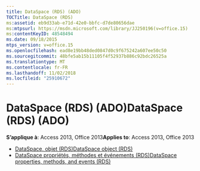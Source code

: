 ```yaml
---
title: DataSpace (RDS) (ADO)
TOCTitle: DataSpace (RDS)
ms:assetid: eb9d33ab-e71d-42e0-bbfc-d7de80656dae
ms:mtpsurl: https://msdn.microsoft.com/library/JJ250196(v=office.15)
ms:contentKeyID: 48548494
ms.date: 09/18/2015
mtps_version: v=office.15
ms.openlocfilehash: ead8e19bb48ded0847d0c9f675242a607ee50c50
ms.sourcegitcommit: 48bfe5ab15b11105f4f52937b886c92bdc26525a
ms.translationtype: MT
ms.contentlocale: fr-FR
ms.lasthandoff: 11/02/2018
ms.locfileid: "25910672"
---
```

# <a name="dataspace-rds-ado"></a><span data-ttu-id="b4be0-102">DataSpace (RDS) (ADO)</span><span class="sxs-lookup"><span data-stu-id="b4be0-102">DataSpace (RDS) (ADO)</span></span>

<span data-ttu-id="b4be0-103">**S’applique à**: Access 2013, Office 2013</span><span class="sxs-lookup"><span data-stu-id="b4be0-103">**Applies to**: Access 2013, Office 2013</span></span>

- [<span data-ttu-id="b4be0-104">DataSpace, objet (RDS)</span><span class="sxs-lookup"><span data-stu-id="b4be0-104">DataSpace object (RDS)</span></span>](dataspace-object-rds.md)
- [<span data-ttu-id="b4be0-105">DataSpace propriétés, méthodes et événements (RDS)</span><span class="sxs-lookup"><span data-stu-id="b4be0-105">DataSpace properties, methods, and events (RDS)</span></span>](dataspace-properties-methods-and-events-rds.md)

